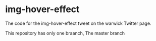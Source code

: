 # img-hover-effect

The code for the img-hover-effect tweet on the warwick Twitter page.

This repository has only one braanch, The master branch
